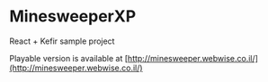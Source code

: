 # MinesweeperXP

React + Kefir sample project
 
Playable version is available at [http://minesweeper.webwise.co.il/](http://minesweeper.webwise.co.il/)
